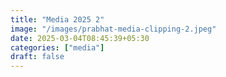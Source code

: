 ```yaml
---
title: "Media 2025 2"
image: "/images/prabhat-media-clipping-2.jpeg"
date: 2025-03-04T08:45:39+05:30
categories: ["media"]
draft: false
---
```


